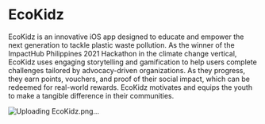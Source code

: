 # EcoKidz
EcoKidz is an innovative iOS app designed to educate and empower the next generation to tackle plastic waste pollution. As the winner of the ImpactHub Philippines 2021 Hackathon in the climate change vertical, EcoKidz uses engaging storytelling and gamification to help users complete challenges tailored by advocacy-driven organizations. As they progress, they earn points, vouchers, and proof of their social impact, which can be redeemed for real-world rewards. EcoKidz motivates and equips the youth to make a tangible difference in their communities.

![Uploading EcoKidz.png…]()
